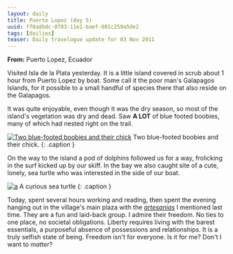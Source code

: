```yaml
---
layout: daily
title: Puerto Lopez (day 5)
uuid: ff0adbdc-0703-11e1-baef-001c259a5de2
tags: [dailies]
teaser: Daily travelogue update for 03 Nov 2011
---
```


**From:** Puerto Lopez, Ecuador

Visited Isla de la Plata yesterday. It is a little island covered in scrub
about 1 hour from Puerto Lopez by boat. Some call it the poor man's Galapagos
Islands, for it possible to a small handful of species there that also reside
on the Galapagos.

It was quite enjoyable, even though it was the dry season, so most of the
island's vegetation was dry and dead. Saw **A LOT** of blue footed boobies, many of
which had nested right on the trail.

[![Two blue-footed boobies and their chick](http://photos.elusivetruth.net/Ecuador/Ecuador-Ruta-del-Sol-Bicycle/i-8ZdR9p9/0/M/63066169230f29fb4a5fo-M.jpg)][gallery]
Two blue-footed boobies and their chick.
{: .caption }

On the way to the island a pod of dolphins followed us for a way, frolicking in
the surf kicked up by our skiff. In the bay we also caught site of a cute, lonely, sea turtle who was interested in the side of our boat.

[![a](http://photos.elusivetruth.net/Ecuador/Ecuador-Ruta-del-Sol-Bicycle/i-ZKNbpwW/0/M/6307136562aecbd2204do-S.jpg)][gallery]
A curious sea turtle
{: .caption }

Today, spent several hours working and reading, then spent the evening
hanging out in the village's main plaza with the <a
href="http://elusivetruth.net/2011/11/01/daily.html"
title="">*artesanias*</a> I mentioned last time. They are a fun and laid-back
group. I admire their freedom. No ties to one place, no societal obligations.
Liberty requires living with the barest essentials, a purposeful absence of
possessions and relationships. It is a truly selfish state of being. Freedom isn't for everyone. Is it for me? Don't I want to *matter*?

[gallery]: http://photos.elusivetruth.net/Ecuador/Ecuador-Ruta-del-Sol-Bicycle/25087682_xJgC4d
